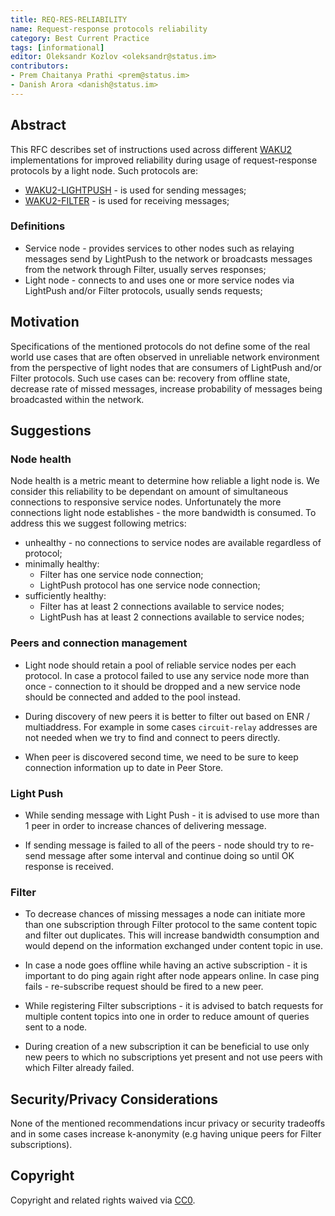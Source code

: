 ```yaml
---
title: REQ-RES-RELIABILITY
name: Request-response protocols reliability
category: Best Current Practice
tags: [informational]
editor: Oleksandr Kozlov <oleksandr@status.im>
contributors:
- Prem Chaitanya Prathi <prem@status.im>
- Danish Arora <danish@status.im>
---
```


## Abstract
This RFC describes set of instructions used across different [WAKU2](https://github.com/vacp2p/rfc-index/blob/7b443c1aab627894e3f22f5adfbb93f4c4eac4f6/waku/standards/core/10/waku2.md) implementations for improved reliability during usage of request-response protocols by a light node.
Such protocols are:
- [WAKU2-LIGHTPUSH](https://github.com/vacp2p/rfc-index/blob/7b443c1aab627894e3f22f5adfbb93f4c4eac4f6/waku/standards/core/19/lightpush.md) - is used for sending messages;
- [WAKU2-FILTER](https://github.com/vacp2p/rfc-index/blob/7b443c1aab627894e3f22f5adfbb93f4c4eac4f6/waku/standards/core/12/filter.md) - is used for receiving messages;

### Definitions
- Service node - provides services to other nodes such as relaying messages send by LightPush to the network or broadcasts messages from the network through Filter, usually serves responses;
- Light node - connects to and uses one or more service nodes via LightPush and/or Filter protocols, usually sends requests;

## Motivation

Specifications of the mentioned protocols do not define some of the real world use cases that are often observed in unreliable network environment from the perspective of light nodes that are consumers of LightPush and/or Filter protocols.
Such use cases can be: recovery from offline state, decrease rate of missed messages, increase probability of messages being broadcasted within the network.

## Suggestions

### Node health

Node health is a metric meant to determine how reliable a light node is.
We consider this reliability to be dependant on amount of simultaneous connections to responsive service nodes.
Unfortunately the more connections light node establishes - the more bandwidth is consumed.
To address this we suggest following metrics:
- unhealthy - no connections to service nodes are available regardless of protocol;
- minimally healthy:
  - Filter has one service node connection;
  - LightPush protocol has one service node connection;
- sufficiently healthy:
  - Filter has at least 2 connections available to service nodes;
  - LightPush has at least 2 connections available to service nodes;

### Peers and connection management

- Light node should retain a pool of reliable service nodes per each protocol.
In case a protocol failed to use any service node more than once -
connection to it should be dropped and a new service node should be connected and added to the pool instead.

- During discovery of new peers it is better to filter out based on ENR / multiaddress. For example in some cases `circuit-relay` addresses are not needed when we try to find and connect to peers directly.

- When peer is discovered second time, we need to be sure to keep connection information up to date in Peer Store.

### Light Push 

- While sending message with Light Push - it is advised to use more than 1 peer in order to increase chances of delivering message.

- If sending message is failed to all of the peers - node should try to re-send message after some interval and continue doing so until OK response is received. 

### Filter

- To decrease chances of missing messages a node can initiate more than one subscription through Filter protocol to the same content topic and filter out duplicates. This will increase bandwidth consumption and would depend on the information exchanged under content topic in use.

- In case a node goes offline while having an active subscription - it is important to do ping again right after node appears online. In case ping fails - re-subscribe request should be fired to a new peer.

- While registering Filter subscriptions - it is advised to batch requests for multiple content topics into one in order to reduce amount of queries sent to a node. 

- During creation of a new subscription it can be beneficial to use only new peers to which no subscriptions yet present and not use peers with which Filter already failed.

## Security/Privacy Considerations

None of the mentioned recommendations incur privacy or security tradeoffs and in some cases increase k-anonymity (e.g having unique peers for Filter subscriptions).

## Copyright

Copyright and related rights waived via [CC0](https://creativecommons.org/publicdomain/zero/1.0/).
